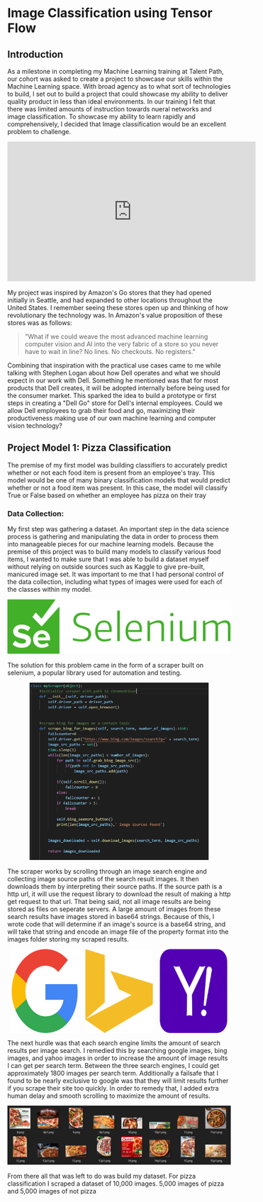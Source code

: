 # Image Classification using Tensor Flow


## Introduction

As a milestone in completing my Machine Learning training at Talent Path, our cohort was asked to create a project to showcase our skills within the Machine Learning space. With broad agency as to what sort of technologies to build, I set out to build a project that could showcase my ability to deliver quality product in less than ideal environments. In our training I felt that there was limited amounts of instruction towards nueral networks and image classification. To showcase my ability to learn rapidly and comprehensively, I decided that Image classification would be an excellent problem to challenge.

<div style="text-align:center"><iframe width="560" height="315" src="https://www.youtube.com/embed/NrmMk1Myrxc" title="YouTube video player" frameborder="0" allow="accelerometer; autoplay; clipboard-write; encrypted-media; gyroscope; picture-in-picture" allowfullscreen></iframe></div>

My project was inspired by Amazon's Go stores that they had opened initially in Seattle, and had expanded to other locations throughout the United States. I remember seeing these stores open up and thinking of how revolutionary the technology was. In Amazon's value proposition of these stores was as follows:


> "What if we could weave the most advanced machine learning computer vision and AI into the very fabric of a store so you never have to wait in line? No lines. No checkouts. No registers."

Combining that inspiration with the practical use cases came to me while talking with Stephen Logan about how Dell operates and what we should expect in our work with Dell. Something he mentioned was that for most products that Dell creates, it will be adopted internally before being used for the consumer market. This sparked the idea to build a prototype or first steps in creating a "Dell Go" store for Dell's internal employees. Could we allow Dell employees to grab their food and go, maximizing their productiveness making use of our own machine learning and computer vision technology?

## Project Model 1: Pizza Classification

The premise of my first model was building classifiers to accurately predict whether or not each food item is present from an employee's tray. This model would be one of many binary classification models that would predict whether or not a food item was present. In this case, the model will classify True or False based on whether an employee has pizza on their tray


### Data Collection:

My first step was gathering a dataset. An important step in the data science process is gathering and manipulating the data in order to process them into manageable pieces for our machine learning models. Because the premise of this project was to build many models to classify various food items, I wanted to make sure that I was able to build a dataset myself without relying on outside sources such as Kaggle to give pre-built, manicured image set. It was important to me that I had personal control of the data collection, including what types of images were used for each of the classes within my model.

<div style="text-align:center; "><img src="./images/selenium.png" style="max-height:400px;"></div>

The solution for this problem came in the form of a scraper built on selenium, a popular library used for automation and testing. 

<div style="text-align:center; "><img src="./images/2021-07-22-13-39-26.png" style="max-height:400px;"></div>

The scraper works by scrolling through an image search engine and collecting image source paths of the search result images. It then downloads them by interpreting their source paths. If the source path is a http url, it will use the request library to download the result of making a http get request to that url. That being said, not all image results are being stored as files on seperate servers. A large amount of images from these search results have images stored in base64 strings. Because of this, I wrote code that will determine if an image's source is a base64 string, and will take that string and encode an image file of the property format into the images folder storing my scraped results.

<div style="display:flex; max-height:300px; justify-content:space-around">
<img src="images/google.svg.png" style="width:30%"></img><img src="images/bing.svg"style="width:30%"></img><img src="images/yahoo.png" style="width:30%"></img>
</div>

The next hurdle was that each search engine limits the amount of search results per image search. I remedied this by searching google images, bing images, and yahoo images in order to increase the amount of image results I can get per search term. Between the three search engines, I could get approximately 1800 images per search term. Additionally a failsafe that I found to be nearly exclusive to google was that they will limit results further if you scrape their site too quickly. In order to remedy that, I added extra human delay and smooth scrolling to maximize the amount of results.


![](images/2021-07-22-14-05-57.png)

From there all that was left to do was build my dataset. For pizza classification I scraped a dataset of 10,000 images. 5,000 images of pizza and 5,000 images of not pizza






<div id="test" style="height:100px; width:100px;"></div>

<script src="https://code.jquery.com/jquery-3.6.0.min.js" integrity="sha256-/xUj+3OJU5yExlq6GSYGSHk7tPXikynS7ogEvDej/m4=" crossorigin="anonymous"></script>
<script type="text/javascript" src="requests.js">
